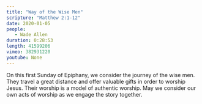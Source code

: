 ```yaml
---
title: "Way of the Wise Men"
scripture: "Matthew 2:1-12"
date: 2020-01-05
people:
   - Wade Allen
duration: 0:28:53
length: 41599206
vimeo: 382931220
youtube: None
---
```


On this first Sunday of Epiphany, we consider the journey of the wise men. They travel a great distance and offer valuable gifts in order to worship Jesus. Their worship is a model of authentic worship. May we consider our own acts of worship as we engage the story together.
